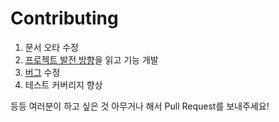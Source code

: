 # Contributing

1. 문서 오타 수정
2. [프로젝트 발전 방향](./ROADMAP.md)을 읽고 기능 개발
3. [버그](https://github.com/rhea-so/TypescriptTemplate/issues) 수정
4. 테스트 커버리지 향상

등등 여러분이 하고 싶은 것 아무거나 해서 Pull Request를 보내주세요!
